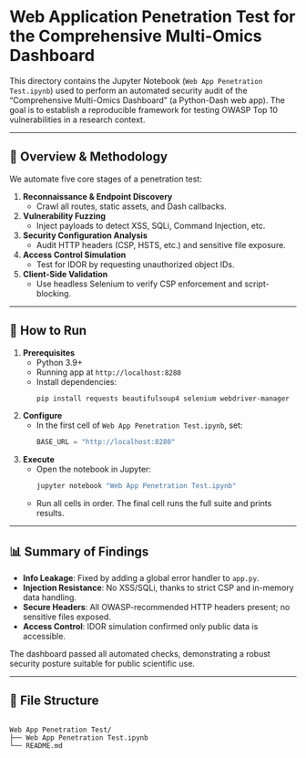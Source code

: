 # Web Application Penetration Test for the Comprehensive Multi-Omics Dashboard

This directory contains the Jupyter Notebook (`Web App Penetration Test.ipynb`) used to perform an automated security audit of the “Comprehensive Multi-Omics Dashboard” (a Python-Dash web app). The goal is to establish a reproducible framework for testing OWASP Top 10 vulnerabilities in a research context.

---

## 🎯 Overview & Methodology

We automate five core stages of a penetration test:

1. **Reconnaissance & Endpoint Discovery**  
   - Crawl all routes, static assets, and Dash callbacks.  
2. **Vulnerability Fuzzing**  
   - Inject payloads to detect XSS, SQLi, Command Injection, etc.  
3. **Security Configuration Analysis**  
   - Audit HTTP headers (CSP, HSTS, etc.) and sensitive file exposure.  
4. **Access Control Simulation**  
   - Test for IDOR by requesting unauthorized object IDs.  
5. **Client-Side Validation**  
   - Use headless Selenium to verify CSP enforcement and script-blocking.

---

## 🚀 How to Run

1. **Prerequisites**  
   - Python 3.9+  
   - Running app at `http://localhost:8280`  
   - Install dependencies:  
     ```bash
     pip install requests beautifulsoup4 selenium webdriver-manager
     ```
2. **Configure**  
   - In the first cell of `Web App Penetration Test.ipynb`, set:  
     ```python
     BASE_URL = "http://localhost:8280"
     ```
3. **Execute**  
   - Open the notebook in Jupyter:  
     ```bash
     jupyter notebook "Web App Penetration Test.ipynb"
     ```  
   - Run all cells in order. The final cell runs the full suite and prints results.

---

## 📊 Summary of Findings

- **Info Leakage**: Fixed by adding a global error handler to `app.py`.  
- **Injection Resistance**: No XSS/SQLi, thanks to strict CSP and in-memory data handling.  
- **Secure Headers**: All OWASP-recommended HTTP headers present; no sensitive files exposed.  
- **Access Control**: IDOR simulation confirmed only public data is accessible.  

The dashboard passed all automated checks, demonstrating a robust security posture suitable for public scientific use.

---

## 📂 File Structure

````

Web App Penetration Test/
├── Web App Penetration Test.ipynb
└── README.md


